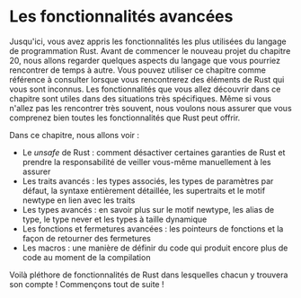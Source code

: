 <!--
# Advanced Features
-->

# Les fonctionnalités avancées

<!--
By now, you’ve learned the most commonly used parts of the Rust programming
language. Before we do one more project in Chapter 20, we’ll look at a few
aspects of the language you might run into every once in a while. You can use
this chapter as a reference for when you encounter any unknowns when using
Rust. The features you’ll learn to use in this chapter are useful in very
specific situations. Although you might not reach for them often, we want to
make sure you have a grasp of all the features Rust has to offer.
-->

Jusqu'ici, vous avez appris les fonctionnalités les plus utilisées du langage
de programmation Rust. Avant de commencer le nouveau projet du chapitre 20, nous
allons regarder quelques aspects du langage que vous pourriez rencontrer de
temps à autre. Vous pouvez utiliser ce chapitre comme référence à consulter
lorsque vous rencontrerez des éléments de Rust qui vous sont inconnus.
Les fonctionnalités que vous allez découvrir dans ce chapitre sont utiles dans
des situations très spécifiques. Même si vous n'allez pas les rencontrer
très souvent, nous voulons nous assurer que vous comprenez bien toutes les
fonctionnalités que Rust peut offrir.

<!--
In this chapter, we’ll cover:
-->

Dans ce chapitre, nous allons voir :

<!--
* Unsafe Rust: how to opt out of some of Rust’s guarantees and take
  responsibility for manually upholding those guarantees
* Advanced traits: associated types, default type parameters, fully qualified
  syntax, supertraits, and the newtype pattern in relation to traits
* Advanced types: more about the newtype pattern, type aliases, the never type,
  and dynamically sized types
* Advanced functions and closures: function pointers and returning closures
* Macros: ways to define code that defines more code at compile time
-->

* Le *unsafe* de Rust : comment désactiver certaines garanties de Rust et
  prendre la responsabilité de veiller vous-même manuellement à les assurer
* Les traits avancés : les types associés, les types de paramètres par défaut,
  la syntaxe entièrement détaillée, les supertraits et le motif newtype en lien
  avec les traits
* Les types avancés : en savoir plus sur le motif newtype, les alias de type,
  le type never et les types à taille dynamique
* Les fonctions et fermetures avancées : les pointeurs de fonctions et la façon
  de retourner des fermetures
* Les macros : une manière de définir du code qui produit encore plus de code au
  moment de la compilation

<!--
It’s a panoply of Rust features with something for everyone! Let’s dive in!
-->

Voilà pléthore de fonctionnalités de Rust dans lesquelles chacun y trouvera
son compte ! Commençons tout de suite !
